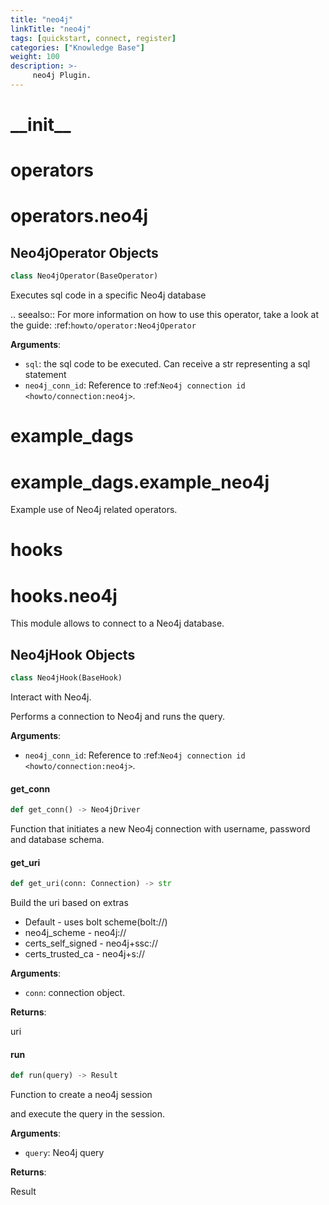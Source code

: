 ```yaml
---
title: "neo4j"
linkTitle: "neo4j"
tags: [quickstart, connect, register] 
categories: ["Knowledge Base"]
weight: 100
description: >-
     neo4j Plugin.
---
```


<a id="__init__"></a>

# \_\_init\_\_

<a id="operators"></a>

# operators

<a id="operators.neo4j"></a>

# operators.neo4j

<a id="operators.neo4j.Neo4jOperator"></a>

## Neo4jOperator Objects

```python
class Neo4jOperator(BaseOperator)
```

Executes sql code in a specific Neo4j database

.. seealso::
    For more information on how to use this operator, take a look at the guide:
    :ref:`howto/operator:Neo4jOperator`

**Arguments**:

- `sql`: the sql code to be executed. Can receive a str representing a
sql statement
- `neo4j_conn_id`: Reference to :ref:`Neo4j connection id <howto/connection:neo4j>`.

<a id="example_dags"></a>

# example\_dags

<a id="example_dags.example_neo4j"></a>

# example\_dags.example\_neo4j

Example use of Neo4j related operators.

<a id="hooks"></a>

# hooks

<a id="hooks.neo4j"></a>

# hooks.neo4j

This module allows to connect to a Neo4j database.

<a id="hooks.neo4j.Neo4jHook"></a>

## Neo4jHook Objects

```python
class Neo4jHook(BaseHook)
```

Interact with Neo4j.

Performs a connection to Neo4j and runs the query.

**Arguments**:

- `neo4j_conn_id`: Reference to :ref:`Neo4j connection id <howto/connection:neo4j>`.

<a id="hooks.neo4j.Neo4jHook.get_conn"></a>

#### get\_conn

```python
def get_conn() -> Neo4jDriver
```

Function that initiates a new Neo4j connection
with username, password and database schema.

<a id="hooks.neo4j.Neo4jHook.get_uri"></a>

#### get\_uri

```python
def get_uri(conn: Connection) -> str
```

Build the uri based on extras

- Default - uses bolt scheme(bolt://)
- neo4j_scheme - neo4j://
- certs_self_signed - neo4j+ssc://
- certs_trusted_ca - neo4j+s://

**Arguments**:

- `conn`: connection object.

**Returns**:

uri

<a id="hooks.neo4j.Neo4jHook.run"></a>

#### run

```python
def run(query) -> Result
```

Function to create a neo4j session

and execute the query in the session.

**Arguments**:

- `query`: Neo4j query

**Returns**:

Result

